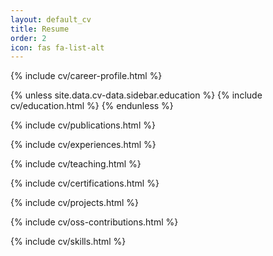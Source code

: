 ```yaml
---
layout: default_cv
title: Resume
order: 2
icon: fas fa-list-alt
---
```


{% include cv/career-profile.html %}

{% unless site.data.cv-data.sidebar.education %}
  {% include cv/education.html %}
{% endunless %}

{% include cv/publications.html %}

{% include cv/experiences.html %}

{% include cv/teaching.html %}

{% include cv/certifications.html %}

{% include cv/projects.html %}

{% include cv/oss-contributions.html %}

{% include cv/skills.html %}


